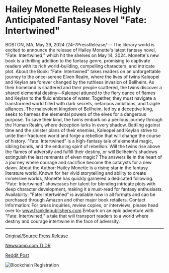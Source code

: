 # Hailey Monette Releases Highly Anticipated Fantasy Novel "Fate: Intertwined"

BOSTON, MA, May 29, 2024 /24-7PressRelease/ -- The literary world is excited to announce the release of Hailey Monette's latest fantasy novel, "Fate: Intertwined," which hit the shelves on May 14, 2024. Monette's new book is a thrilling addition to the fantasy genre, promising to captivate readers with its rich world-building, compelling characters, and intricate plot.  About the Book:  "Fate: Intertwined" takes readers on an unforgettable journey to the once-serene Elven Realm, where the lives of twins Kaleopei and Keylan are forever changed by the ruthless invasion of Bellheim. As their homeland is shattered and their people scattered, the twins discover a shared elemental destiny—Kaleopei attuned to the fiery dance of flames and Keylan to the fluid embrace of water. Together, they must navigate a transformed world filled with dark secrets, nefarious ambitions, and fragile alliances.  The malevolent kingdom of Bellheim, led by a deceptive king, seeks to harness the elemental powers of the elves for a dangerous purpose. To save their kind, the twins embark on a perilous journey through the Human Realm, where deception lurks in every shadow. Battling against time and the sinister plans of their enemies, Kaleopei and Keylan strive to unite their fractured world and forge a rebellion that will change the course of history.  "Fate: Intertwined" is a high-fantasy tale of elemental magic, sibling bonds, and the enduring spirit of rebellion. Will the twins rise above the flames of adversity and fulfill their destiny, or will Bellheim's shadows extinguish the last remnants of elven magic?  The answers lie in the heart of a journey where courage and sacrifice become the catalysts for a new dawn.  About the Author: Hailey Monette is a rising star in the fantasy literature world. Known for her vivid storytelling and ability to create immersive worlds, Monette has quickly garnered a dedicated following. "Fate: Intertwined" showcases her talent for blending intricate plots with deep character development, making it a must-read for fantasy enthusiasts.  Availability: "Fate: Intertwined" is available now in all formats and can be purchased through Amazon and other major book retailers.  Contact Information: For press inquiries, review copies, or interviews, please head over to: www.franklinpublishers.com  Embark on an epic adventure with "Fate: Intertwined," a tale that will transport readers to a world where destiny and courage intertwine in the face of adversity. 

---

[Original/Source Press Release](https://www.24-7pressrelease.com/press-release/511198/hailey-monette-releases-highly-anticipated-fantasy-novel-fate-intertwined)
                    

[Newsramp.com TLDR](None) 



[Reddit Post](https://www.reddit.com/r/Lifestyle_Culture/comments/1d3m1nq/hailey_monettes_fate_intertwined_takes_readers_on/) 



![Blockchain Registration](https://cdn.newsramp.app/24-7PressRelease/qrcode/245/29/dash4Ek0.webp)